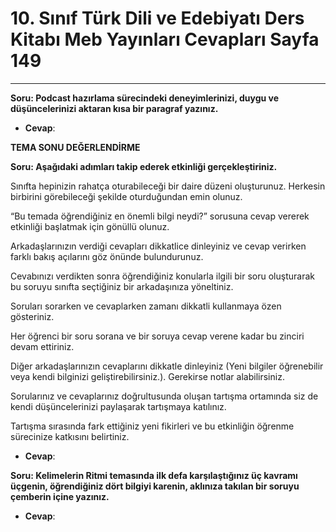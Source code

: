 # 10. Sınıf Türk Dili ve Edebiyatı Ders Kitabı Meb Yayınları Cevapları Sayfa 149

---

**Soru: Podcast hazırlama sürecindeki deneyimlerinizi, duygu ve düşüncelerinizi aktaran kısa bir paragraf yazınız.**

-   **Cevap**:

**TEMA SONU DEĞERLENDİRME**

**Soru: Aşağıdaki adımları takip ederek etkinliği gerçekleştiriniz.**

Sınıfta hepinizin rahatça oturabileceği bir daire düzeni oluşturunuz. Herkesin birbirini görebileceği şekilde oturduğundan emin olunuz.

 “Bu temada öğrendiğiniz en önemli bilgi neydi?” sorusuna cevap vererek etkinliği başlatmak için gönüllü olunuz.

 Arkadaşlarınızın verdiği cevapları dikkatlice dinleyiniz ve cevap verirken farklı bakış açılarını göz önünde bulundurunuz.

 Cevabınızı verdikten sonra öğrendiğiniz konularla ilgili bir soru oluşturarak bu soruyu sınıfta seçtiğiniz bir arkadaşınıza yöneltiniz.

 Soruları sorarken ve cevaplarken zamanı dikkatli kullanmaya özen gösteriniz.

 Her öğrenci bir soru sorana ve bir soruya cevap verene kadar bu zinciri devam ettiriniz.

 Diğer arkadaşlarınızın cevaplarını dikkatle dinleyiniz (Yeni bilgiler öğrenebilir veya kendi bilginizi geliştirebilirsiniz.). Gerekirse notlar alabilirsiniz.

 Sorularınız ve cevaplarınız doğrultusunda oluşan tartışma ortamında siz de kendi düşüncelerinizi paylaşarak tartışmaya katılınız.

 Tartışma sırasında fark ettiğiniz yeni fikirleri ve bu etkinliğin öğrenme sürecinize katkısını belirtiniz.

-   **Cevap**:

**Soru: Kelimelerin Ritmi temasında ilk defa karşılaştığınız üç kavramı üçgenin, öğrendiğiniz dört bilgiyi karenin, aklınıza takılan bir soruyu çemberin içine yazınız.**

-   **Cevap**: